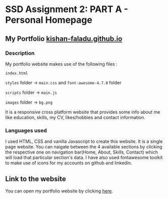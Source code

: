 # SSD Assignment 2: PART A - Personal Homepage

## My Portfolio [kishan-faladu.github.io](kishan-faladu.github.io)

### Description

My portfolio website makes use of the following files :

`index.html`

`styles` folder -> `main.css` and `font-awesome-4.7.0` folder

`scripts` folder -> `main.js`

`images` folder -> `bg.png`

It is a responsive cross platform website that provides some info about me like education, skills, my CV, likes/hobbies and contact information.

### Languages used

I used HTML, CSS and vanilla Javascript to create this website. It is a single page website. You can naigate between the 4 available sections by clicking the respective one on navigation bar(Home, About, Skills, Contact) which will load that particular section's data.
I have also used fontawesome toolkit to make use of icons for my accounts on github and linkedin.

## Link to the website

You can open my portfolio website by clicking [here](kishan-faladu.github.io).

